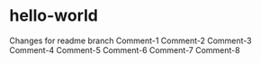 # hello-world
Changes for readme branch
Comment-1
Comment-2
Comment-3
Comment-4
Comment-5
Comment-6
Comment-7
Comment-8
